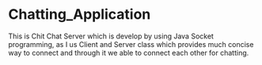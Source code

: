 # Chatting_Application
This is Chit Chat Server which is develop by using Java Socket programming, as I us Client and Server class which provides much concise way to connect and through it we able to connect each other for chatting.
